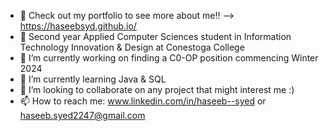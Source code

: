 - 📁 Check out my portfolio to see more about me!! --> https://haseebsyd.github.io/
- 💬 Second year Applied Computer Sciences student in Information Technology Innovation & Design at Conestoga College
- 🔭 I’m currently working on finding a C0-OP position commencing Winter 2024
- 🌱 I’m currently learning Java & SQL
- 👯 I’m looking to collaborate on any project that might interest me :)
- 📫 How to reach me: www.linkedin.com/in/haseeb--syed or haseeb.syed2247@gmail.com

